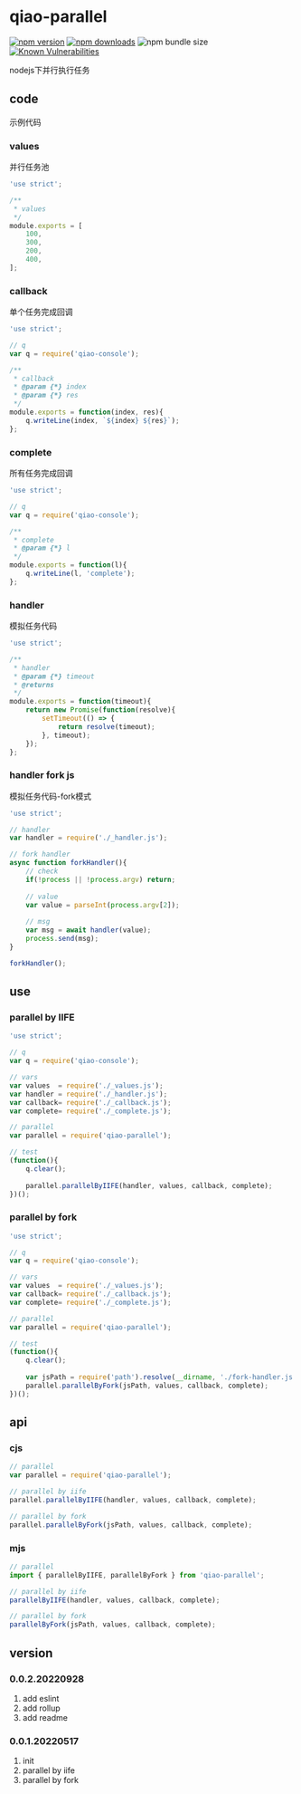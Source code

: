 # qiao-parallel

[![npm version](https://img.shields.io/npm/v/qiao-parallel.svg?style=flat-square)](https://www.npmjs.org/package/qiao-parallel)
[![npm downloads](https://img.shields.io/npm/dm/qiao-parallel.svg?style=flat-square)](https://npm-stat.com/charts.html?package=qiao-parallel)
![npm bundle size](https://img.shields.io/bundlephobia/minzip/qiao-parallel)
[![Known Vulnerabilities](https://snyk.io/test/npm/qiao-parallel/badge.svg)](https://snyk.io/test/npm/qiao-parallel)

nodejs下并行执行任务

## code

示例代码

### values

并行任务池

```javascript
'use strict';

/**
 * values
 */
module.exports = [
    100,
    300,
    200,
    400,
];
```

### callback

单个任务完成回调

```javascript
'use strict';

// q
var q = require('qiao-console');

/**
 * callback
 * @param {*} index 
 * @param {*} res 
 */
module.exports = function(index, res){
    q.writeLine(index, `${index} ${res}`);
};
```

### complete

所有任务完成回调

```javascript
'use strict';

// q
var q = require('qiao-console');

/**
 * complete
 * @param {*} l 
 */
module.exports = function(l){
    q.writeLine(l, 'complete');
};
```

### handler

模拟任务代码

```javascript
'use strict';

/**
 * handler
 * @param {*} timeout 
 * @returns 
 */
module.exports = function(timeout){
    return new Promise(function(resolve){
        setTimeout(() => {
            return resolve(timeout);
        }, timeout);
    });
};
```

### handler fork js

模拟任务代码-fork模式

```javascript
'use strict';

// handler
var handler = require('./_handler.js');

// fork handler
async function forkHandler(){
    // check
    if(!process || !process.argv) return;
	
    // value
    var value = parseInt(process.argv[2]);
	
    // msg
    var msg = await handler(value);
    process.send(msg);
}

forkHandler();
```

## use
### parallel by IIFE
```javascript
'use strict';

// q
var q = require('qiao-console');

// vars
var values  = require('./_values.js');
var handler = require('./_handler.js');
var callback= require('./_callback.js');
var complete= require('./_complete.js');

// parallel
var parallel = require('qiao-parallel');

// test
(function(){
    q.clear();
    
    parallel.parallelByIIFE(handler, values, callback, complete);
})();
```

### parallel by fork
```javascript
'use strict';

// q
var q = require('qiao-console');

// vars
var values  = require('./_values.js');
var callback= require('./_callback.js');
var complete= require('./_complete.js');

// parallel
var parallel = require('qiao-parallel');

// test
(function(){
    q.clear();
    
    var jsPath = require('path').resolve(__dirname, './fork-handler.js');
    parallel.parallelByFork(jsPath, values, callback, complete);
})();
```

## api
### cjs
```javascript
// parallel
var parallel = require('qiao-parallel');

// parallel by iife
parallel.parallelByIIFE(handler, values, callback, complete);

// parallel by fork
parallel.parallelByFork(jsPath, values, callback, complete);
```

### mjs
```javascript
// parallel
import { parallelByIIFE, parallelByFork } from 'qiao-parallel';

// parallel by iife
parallelByIIFE(handler, values, callback, complete);

// parallel by fork
parallelByFork(jsPath, values, callback, complete);
```

## version
### 0.0.2.20220928
1. add eslint
2. add rollup
3. add readme

### 0.0.1.20220517
1. init
2. parallel by iife
3. parallel by fork
